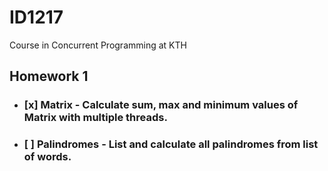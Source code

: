 # ID1217
Course in Concurrent Programming at KTH
## Homework 1

- ### [x] Matrix - Calculate sum, max and minimum values of Matrix with multiple threads.

- ### [ ] Palindromes - List and calculate all palindromes from list of words.
